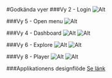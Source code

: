 #Godkända vyer
###Vy 2 - Login
![Alt](https://github.com/mickeeri/sales-scenario/blob/master/design/proposal/Proposal_2_login.png)

###Vy 5 - Open menu
![Alt](https://github.com/mickeeri/sales-scenario/blob/master/design/proposal/Proposal_2_open_menu.png)

###Vy 4 - Dashboard
![Alt](https://github.com/mickeeri/sales-scenario/blob/master/design/proposal/Proposal_2_dashboard.png)
![Alt](https://github.com/mickeeri/sales-scenario/blob/master/design/proposal/Proposal_2_explore.png)

###Vy 6 - Explore
![Alt](https://github.com/mickeeri/sales-scenario//blob/master/design/desktop%20mockups/vy6-explore.jpg?raw=true)
![Alt](https://github.com/mickeeri/sales-scenario/blob/master/design/jpg/Proposal_2_explore.png?raw=true)

###Vy 8 - Player
![Alt](https://github.com/mickeeri/sales-scenario//blob/master/design/desktop%20mockups/vy8-player_A.jpg?raw=true)
![Alt](https://github.com/mickeeri/sales-scenario//blob/master/design/jpg/Proposal_2_player_1.png?raw=true)

###Applikationens designflöde
[Se länk](https://github.com/mickeeri/sales-scenario/blob/master/design/pdf/SalesScenario%20Designfl%C3%B6de.pdf)
